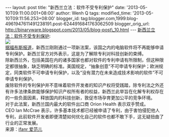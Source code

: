 --- layout: post title: "新西兰立法：软件不受专利保护" date:
'2013-05-10T09:11:00.001+08:00' author: Wenh Q tags: modified\_time:
'2013-05-10T09:11:56.253+08:00' blogger\_id:
tag:blogger.com,1999:blog-4961947611491238191.post-6244916841763062509
blogger\_orig\_url:
http://binaryware.blogspot.com/2013/05/blog-post\_10.html ---
[新西兰立法：软件不受专利保护](http://www.oschina.net/news/40375/new-zealand--software-will-no-longer-be-patentable):\
![](http://static.oschina.net/uploads/img/201305/10075042_OfM1.jpg)\
[据福布斯报道](http://www.forbes.com/sites/reuvencohen/2013/05/08/new-zealand-government-announces-that-software-will-no-longer-be-patentable/)，新西兰刚刚通过一项新法案，该国之内的电脑软件将不再能够申请专利保护。新西兰官方对外表示，这是为了解除专利对科技创新的束缚。\
除新西兰外，包括美国在内的诸多国家也都对软件的专利申请有所限制，但这种限定都很抽象，缺乏明确的标准。美国规定，“抽象创意”不可申请专利保护；欧洲规定，同类软件不可申请专利保护，以及“没有潜力在未来造成技术影响的软件”不可申请专利保护。\
废除软件的专利保护并不意味着软件开发者的知识产权将受践踏，除专利法之外还有许多法律条款能够保护知识产权所有者的权益，新西兰此举旨在化解专利权存在的一些负面因素，释放国内的科技创新，敦促市场孕育更加公平的竞争环境。\
对于此法案，新西兰国内最大的软件出口商 Orion Health 表示双手赞成。CEO Ian
McCrae
表示，许多基本技术都已经被申请了专利，由于害怕侵犯他人专利，此前软件开发者即便清楚如何优化自己的软件也都不敢下手，这无疑扭曲了行业的正常发展。\
来源：[ifanr
爱范儿](https://www.google.com/reader/view/feed/http%3A%2F%2Fwww.ifanr.com%2Ffeed)
